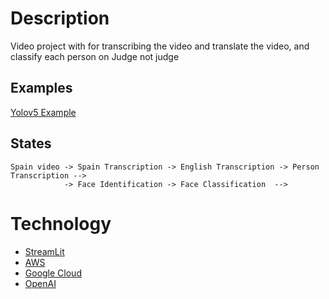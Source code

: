 # Description
Video project with for transcribing the video and translate the video, and classify each person on Judge not judge


## Examples
[Yolov5 Example](https://github.com/xugaoxiang/yolov5-streamlit/blob/main/main.py)


## States

```
Spain video -> Spain Transcription -> English Transcription -> Person Transcription -->
            -> Face Identification -> Face Classification  -->
```
# Technology
- [StreamLit](https://reactjs.org/)
- [AWS](https://aws.amazon.com/)
- [Google Cloud](https://cloud.google.com/)
- [OpenAI](https://openai.com/)